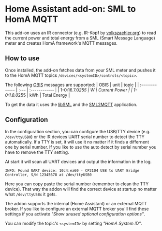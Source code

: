 # Home Assistant add-on: SML to HomA MQTT

This add-on uses an IR connector (e.g. IR-Kopf by [volkszaehler.org](http://wiki.volkszaehler.org/)) to read the current power and total energy from a SML (Smart Message Language) meter and creates HomA framework's MQTT messages.

## How to use

Once installed, the add-on fetches data from your SML meter and pushes it to the HomA MQTT topics `/devices/<systemID>/controls/<topic>`.

The following [OBIS](https://de.wikipedia.org/wiki/OBIS-Kennzahlen) messages are supported:
| OBIS           | unit | topic         |
| :------------- | :--- | :------------ |
| 1-0:16.7.0*255 | W    | Current Power |
| 1-0:1.8.0*255  | kWh  | Total Energy  |

To get the data it uses the [libSML](https://github.com/volkszaehler/libsml) and the [SML2MQTT](https://github.com/hass-hmueller01/addon-sml-homa/tree/main/sml-homa/sml2mqtt) application.

## Configuration

In the configuration section, you can configure the USB/TTY device (e.g. `/dev/ttyUSB0`) or the IR devices UART serial number to detect the TTY automatically. If a TTY is set, it will use it no matter if it finds a differnent one by serial number. If you like to use the auto detect by serial number you have to remove the TTY setting.

At start it will scan all UART devices and output the information in the log.

```
INFO: Found UART device: 10c4:ea60 - CP2104 USB to UART Bridge Controller, S/N 12345678 at /dev/ttyUSB0
```

Here you can copy paste the serial number (remember to clean the TTY device). That way the addon will find the correct device at startup no matter what `/dev/ttyUSBx` it gets.

The addon supports the internal (Home Assistant) or an external MQTT broker. If you like to configure an external MQTT broker you'll find these settings if you activate _"Show unused optional configuration options"_.

You can modify the topic's `<systemID>` by setting _"HomA System ID"_.
